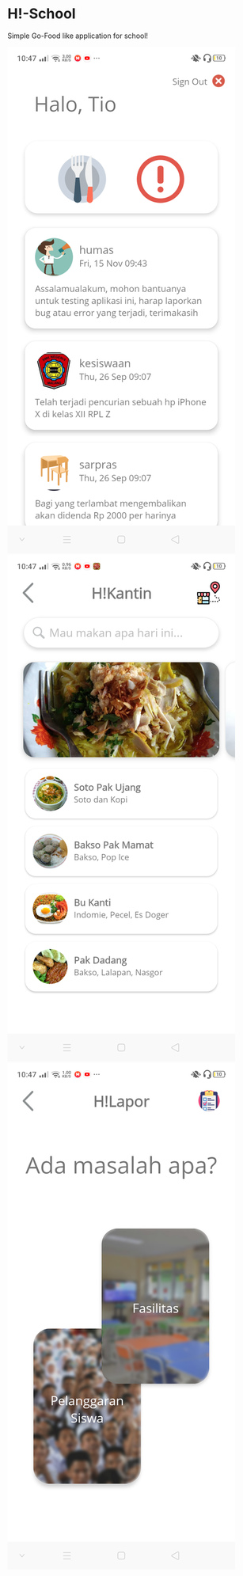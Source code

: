 # H!-School

Simple Go-Food like application for school!

![Hi News](screenshots/hinews.png)
![Hi Kantin](screenshots/hikantin.png)
![Hi Lapor](screenshots/hilapor.png)
